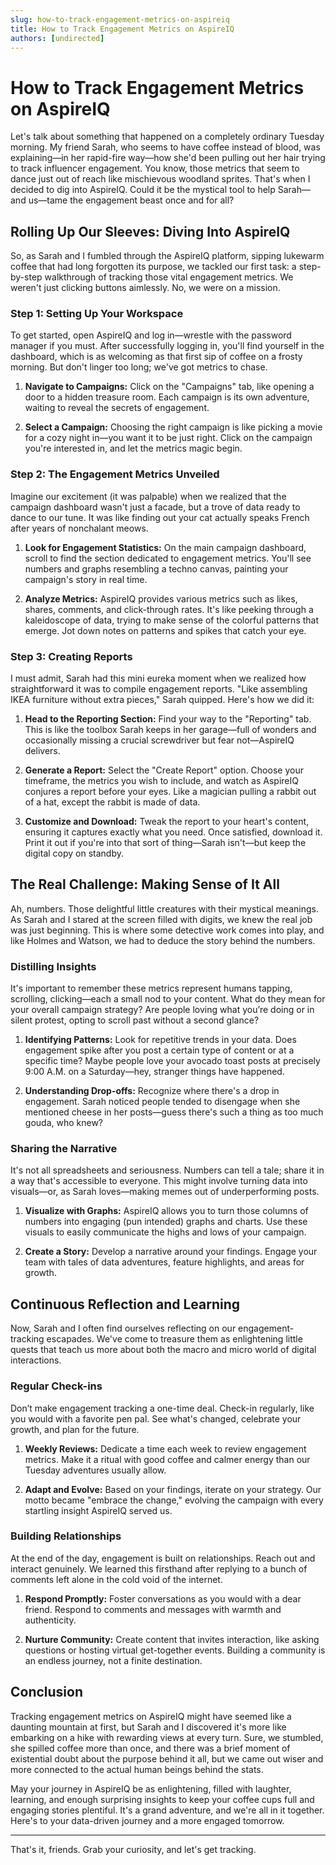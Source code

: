 ```yaml
---
slug: how-to-track-engagement-metrics-on-aspireiq
title: How to Track Engagement Metrics on AspireIQ
authors: [undirected]
---
```



# How to Track Engagement Metrics on AspireIQ

Let's talk about something that happened on a completely ordinary Tuesday morning. My friend Sarah, who seems to have coffee instead of blood, was explaining—in her rapid-fire way—how she'd been pulling out her hair trying to track influencer engagement. You know, those metrics that seem to dance just out of reach like mischievous woodland sprites. That's when I decided to dig into AspireIQ. Could it be the mystical tool to help Sarah—and us—tame the engagement beast once and for all?

## Rolling Up Our Sleeves: Diving Into AspireIQ

So, as Sarah and I fumbled through the AspireIQ platform, sipping lukewarm coffee that had long forgotten its purpose, we tackled our first task: a step-by-step walkthrough of tracking those vital engagement metrics. We weren't just clicking buttons aimlessly. No, we were on a mission.

### Step 1: Setting Up Your Workspace

To get started, open AspireIQ and log in—wrestle with the password manager if you must. After successfully logging in, you'll find yourself in the dashboard, which is as welcoming as that first sip of coffee on a frosty morning. But don't linger too long; we've got metrics to chase.

1. **Navigate to Campaigns:** Click on the "Campaigns" tab, like opening a door to a hidden treasure room. Each campaign is its own adventure, waiting to reveal the secrets of engagement.
   
2. **Select a Campaign:** Choosing the right campaign is like picking a movie for a cozy night in—you want it to be just right. Click on the campaign you're interested in, and let the metrics magic begin.

### Step 2: The Engagement Metrics Unveiled

Imagine our excitement (it was palpable) when we realized that the campaign dashboard wasn't just a facade, but a trove of data ready to dance to our tune. It was like finding out your cat actually speaks French after years of nonchalant meows.

1. **Look for Engagement Statistics:** On the main campaign dashboard, scroll to find the section dedicated to engagement metrics. You'll see numbers and graphs resembling a techno canvas, painting your campaign's story in real time.

2. **Analyze Metrics:** AspireIQ provides various metrics such as likes, shares, comments, and click-through rates. It's like peeking through a kaleidoscope of data, trying to make sense of the colorful patterns that emerge. Jot down notes on patterns and spikes that catch your eye.

### Step 3: Creating Reports

I must admit, Sarah had this mini eureka moment when we realized how straightforward it was to compile engagement reports. "Like assembling IKEA furniture without extra pieces," Sarah quipped. Here's how we did it:

1. **Head to the Reporting Section:** Find your way to the "Reporting" tab. This is like the toolbox Sarah keeps in her garage—full of wonders and occasionally missing a crucial screwdriver but fear not—AspireIQ delivers.

2. **Generate a Report:** Select the "Create Report" option. Choose your timeframe, the metrics you wish to include, and watch as AspireIQ conjures a report before your eyes. Like a magician pulling a rabbit out of a hat, except the rabbit is made of data.

3. **Customize and Download:** Tweak the report to your heart's content, ensuring it captures exactly what you need. Once satisfied, download it. Print it out if you're into that sort of thing—Sarah isn't—but keep the digital copy on standby.

## The Real Challenge: Making Sense of It All

Ah, numbers. Those delightful little creatures with their mystical meanings. As Sarah and I stared at the screen filled with digits, we knew the real job was just beginning. This is where some detective work comes into play, and like Holmes and Watson, we had to deduce the story behind the numbers.

### Distilling Insights

It's important to remember these metrics represent humans tapping, scrolling, clicking—each a small nod to your content. What do they mean for your overall campaign strategy? Are people loving what you’re doing or in silent protest, opting to scroll past without a second glance?

1. **Identifying Patterns:** Look for repetitive trends in your data. Does engagement spike after you post a certain type of content or at a specific time? Maybe people love your avocado toast posts at precisely 9:00 A.M. on a Saturday—hey, stranger things have happened.

2. **Understanding Drop-offs:** Recognize where there's a drop in engagement. Sarah noticed people tended to disengage when she mentioned cheese in her posts—guess there's such a thing as too much gouda, who knew?

### Sharing the Narrative

It's not all spreadsheets and seriousness. Numbers can tell a tale; share it in a way that's accessible to everyone. This might involve turning data into visuals—or, as Sarah loves—making memes out of underperforming posts.

1. **Visualize with Graphs:** AspireIQ allows you to turn those columns of numbers into engaging (pun intended) graphs and charts. Use these visuals to easily communicate the highs and lows of your campaign.

2. **Create a Story:** Develop a narrative around your findings. Engage your team with tales of data adventures, feature highlights, and areas for growth.

## Continuous Reflection and Learning

Now, Sarah and I often find ourselves reflecting on our engagement-tracking escapades. We've come to treasure them as enlightening little quests that teach us more about both the macro and micro world of digital interactions.

### Regular Check-ins

Don’t make engagement tracking a one-time deal. Check-in regularly, like you would with a favorite pen pal. See what's changed, celebrate your growth, and plan for the future.

1. **Weekly Reviews:** Dedicate a time each week to review engagement metrics. Make it a ritual with good coffee and calmer energy than our Tuesday adventures usually allow.

2. **Adapt and Evolve:** Based on your findings, iterate on your strategy. Our motto became "embrace the change," evolving the campaign with every startling insight AspireIQ served us.

### Building Relationships

At the end of the day, engagement is built on relationships. Reach out and interact genuinely. We learned this firsthand after replying to a bunch of comments left alone in the cold void of the internet.

1. **Respond Promptly:** Foster conversations as you would with a dear friend. Respond to comments and messages with warmth and authenticity.

2. **Nurture Community:** Create content that invites interaction, like asking questions or hosting virtual get-together events. Building a community is an endless journey, not a finite destination.

## Conclusion

Tracking engagement metrics on AspireIQ might have seemed like a daunting mountain at first, but Sarah and I discovered it's more like embarking on a hike with rewarding views at every turn. Sure, we stumbled, she spilled coffee more than once, and there was a brief moment of existential doubt about the purpose behind it all, but we came out wiser and more connected to the actual human beings behind the stats.

May your journey in AspireIQ be as enlightening, filled with laughter, learning, and enough surprising insights to keep your coffee cups full and engaging stories plentiful. It's a grand adventure, and we're all in it together. Here's to your data-driven journey and a more engaged tomorrow.

---

That's it, friends. Grab your curiosity, and let's get tracking.